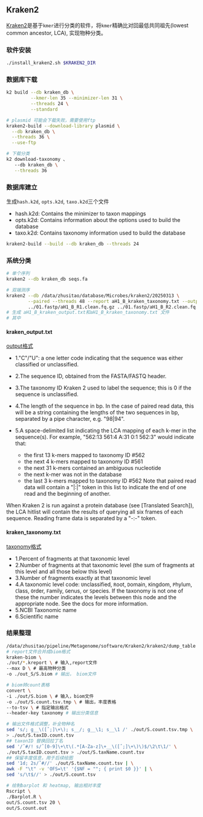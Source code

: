 ## Kraken2

[Kraken2](https://github.com/DerrickWood/kraken2/blob/master/docs/MANUAL.markdown)是基于`kmer`进行分类的软件，将`kmer`精确比对回最低共同祖先(lowest common ancestor, LCA), 实现物种分类。

### 软件安装

```bash
./install_kraken2.sh $KRAKEN2_DIR
```


### 数据库下载

```bash
k2 build --db kraken_db \
         --kmer-len 35 --minimizer-len 31 \
         --threads 24 \
         --standard

# plasmid 可能会下载失败，需要使用ftp
kraken2-build --download-library plasmid \
  --db kraken_db \
  --threads 36 \
  --use-ftp

# 下载分类
k2 download-taxonomy 、
   --db kraken_db \
   --threads 36 
```

### 数据库建立
生成`hash.k2d`, `opts.k2d`, `taxo.k2d`三个文件
- hash.k2d: Contains the minimizer to taxon mappings
- opts.k2d: Contains information about the options used to build the database
- taxo.k2d: Contains taxonomy information used to build the database

```bash
kraken2-build --build --db kraken_db --threads 24

```


### 系统分类

```bash
# 单个序列
kraken2 --db kraken_db seqs.fa
```

```bash
# 双端测序
kraken2 --db /data/zhusitao/database/Microbes/kraken2/20250313 \
        --paired --threads 48 --report aH1_B_kraken_taxonomy.txt --output aH1_B_kraken_output.txt \
        ../01.fastp/aH1_B_R1.clean.fq.gz ../01.fastp/aH1_B_R2.clean.fq.gz
# 生成 aH1_B_kraken_output.txt和aH1_B_kraken_taxonomy.txt 文件
# 其中
```
#### kraken_output.txt
[output格式](https://github.com/DerrickWood/kraken2/wiki/Manual#output-formats)
- 1."C"/"U": a one letter code indicating that the sequence was either classified or unclassified.

- 2.The sequence ID, obtained from the FASTA/FASTQ header.

- 3.The taxonomy ID Kraken 2 used to label the sequence; this is 0 if the sequence is unclassified.

- 4.The length of the sequence in bp. In the case of paired read data, this will be a string containing the lengths of the two sequences in bp, separated by a pipe character, e.g. "98|94".

- 5.A space-delimited list indicating the LCA mapping of each k-mer in the sequence(s). For example, "562:13 561:4 A:31 0:1 562:3" would indicate that:

  - the first 13 k-mers mapped to taxonomy ID #562
  - the next 4 k-mers mapped to taxonomy ID #561
  - the next 31 k-mers contained an ambiguous nucleotide
  - the next k-mer was not in the database
  - the last 3 k-mers mapped to taxonomy ID #562
Note that paired read data will contain a "|:|" token in this list to indicate the end of one read and the beginning of another.

When Kraken 2 is run against a protein database (see [Translated Search]), the LCA hitlist will contain the results of querying all six frames of each sequence. Reading frame data is separated by a "-:-" token.

#### kraken_taxonomy.txt  

[taxonomy格式](https://github.com/DerrickWood/kraken2/wiki/Manual#sample-report-output-format)
- 1.Percent of fragments at that taxonomic level
- 2.Number of fragments at that taxonomic level (the sum of fragments at this level and all those below this level)
- 3.Number of fragments exactly at that taxonomic level
- 4.A taxonomic level code: `U`nclassified, `R`oot, `D`omain, `K`ingdom, `P`hylum, `C`lass, `O`rder, `F`amily, `G`enus, or `S`pecies. If the taxonomy is not one of these the number indicates the levels between this node and the appropriate node. See the docs for more information.
- 5.NCBI Taxonomic name
- 6.Scientific name

### 结果整理

```bash
/data/zhusitao/pipeline/Metagenome/software/Kraken2/kraken2/dump_table
# report文件合并成biom格式
kraken-biom \
./out/*.kreport \ # 输入,report文件
--max D \ # 最高物种分类
-o ./out_S/S.biom # 输出， biom文件

# biom转count表格
convert \
-i ./out/S.biom \ # 输入，biom文件
-o ./out/S.count.tsv.tmp \ # 输出，丰度表格
--to-tsv \ # 指定输出格式
--header-key taxonomy # 输出分类信息

# 输出文件格式调整，补全物种名
sed 's/; g__\([ˆ;]\+\); s__/; g__\1; s__\1 /' ./out/S.count.tsv.tmp \
> ./out/S.taxID.count.tsv
## taxonID 替换回拉丁名
sed '/ˆ#/! s/ˆ[0-9]\+\t\(.*[A-Za-z]\+__\([ˆ;]\+\)\)$/\2\t\1/' \
./out/S.taxID.count.tsv > ./out/S.taxName.count.tsv
## 保留丰度信息，用于后续绘图
sed '1d; 2s/ˆ#//' ./out/S.taxName.count.tsv | \
awk -F "\t" -v 'OFS=\t' '{$NF = ""; { print $0 }}' | \
sed 's/\t$//' > ./out/S.count.tsv

# 绘制barplot 和 heatmap, 输出相对丰度
Rscript \
./Barplot.R \
out/S.count.tsv 20 \
out/S.count.out
```
